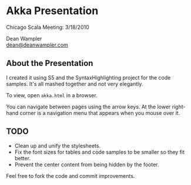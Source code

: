 # Akka Presentation

Chicago Scala Meeting: 3/18/2010

Dean Wampler<br/>
[dean@deanwampler.com](mailto:dean@deanwampler.com)

## About the Presentation

I created it using S5 and the SyntaxHighlighting project for the code samples. It's all mashed together and not very elegantly. 

To view, open `akka.html` in a browser. 

You can navigate between pages using the arrow keys. At the lower right-hand corner is a navigation menu that appears when you mouse over it.

## TODO

* Clean up and unify the stylesheets.
* Fix the font sizes for tables and code samples to be smaller so they fit better.
* Prevent the center content from being hidden by the footer.

Feel free to fork the code and commit improvements.

